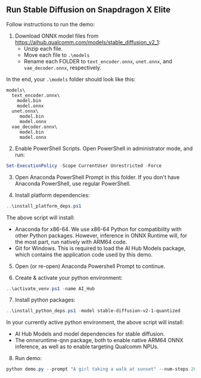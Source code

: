 ## Run Stable Diffusion on Snapdragon X Elite

Follow instructions to run the demo:

1. Download ONNX model files from https://aihub.qualcomm.com/models/stable_diffusion_v2_1:
    * Unzip each file.
    * Move each file to `.\models`
    * Rename each FOLDER to `text_encoder.onnx`, `unet.onnx`, and `vae_decoder.onnx`, respectively.

In the end, your `.\models` folder should look like this:
```
models\
  text_encoder.onnx\
    model.bin
    model.onnx
  unet.onnx\
     model.bin
     model.onnx
  vae_decoder.onnx\
     model.bin
     model.onnx
```

2. Enable PowerShell Scripts. Open PowerShell in administrator mode, and run:

```powershell
Set-ExecutionPolicy -Scope CurrentUser Unrestricted -Force
```

3. Open Anaconda PowerShell Prompt in this folder. If you don't have Anaconda PowerShell, use regular PowerShell.

4. Install platform dependencies:

```powershell
..\install_platform_deps.ps1
```

The above script will install:
  * Anaconda for x86-64. We use x86-64 Python for compatibility with other Python packages. However, inference in ONNX Runtime will, for the most part, run natively with ARM64 code.
  * Git for Windows. This is required to load the AI Hub Models package, which contains the application code used by this demo.

5. Open (or re-open) Anaconda Powershell Prompt to continue.

6. Create & activate your python environment:

```powershell
..\activate_venv.ps1 -name AI_Hub
```

7. Install python packages:

```powershell
..\install_python_deps.ps1 -model stable-diffusion-v2-1-quantized
```

In your currently active python environment, the above script will install:
  * AI Hub Models and model dependencies for stable diffusion.
  * The onnxruntime-qnn package, both to enable native ARM64 ONNX inference, as well as to enable targeting Qualcomm NPUs.

8. Run demo:

```powershell
python demo.py --prompt "A girl taking a walk at sunset" --num-steps 20
```
